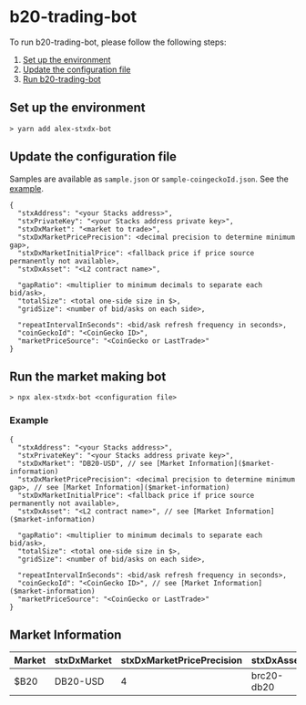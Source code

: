 # b20-trading-bot

To run b20-trading-bot, please follow the following steps:
1. [Set up the environment](#set-up-the-environment)
2. [Update the configuration file](#update-the-configuration-file)
3. [Run b20-trading-bot](#run-the-market-making-bot)

## Set up the environment
```
> yarn add alex-stxdx-bot
```
## Update the configuration file

Samples are available as `sample.json` or `sample-coingeckoId.json`.
See the [example](#example).

```
{
  "stxAddress": "<your Stacks address>",
  "stxPrivateKey": "<your Stacks address private key>",
  "stxDxMarket": "<market to trade>",
  "stxDxMarketPricePrecision": <decimal precision to determine minimum gap>,
  "stxDxMarketInitialPrice": <fallback price if price source permanently not available>,
  "stxDxAsset": "<L2 contract name>",

  "gapRatio": <multiplier to minimum decimals to separate each bid/ask>,
  "totalSize": <total one-side size in $>,
  "gridSize": <number of bid/asks on each side>,

  "repeatIntervalInSeconds": <bid/ask refresh frequency in seconds>,
  "coinGeckoId": "<CoinGecko ID>",
  "marketPriceSource": "<CoinGecko or LastTrade>"
}
```

## Run the market making bot
```
> npx alex-stxdx-bot <configuration file>
```

### Example
```
{
  "stxAddress": "<your Stacks address>",
  "stxPrivateKey": "<your Stacks address private key>",
  "stxDxMarket": "DB20-USD", // see [Market Information]($market-information)
  "stxDxMarketPricePrecision": <decimal precision to determine minimum gap>, // see [Market Information]($market-information)
  "stxDxMarketInitialPrice": <fallback price if price source permanently not available>,
  "stxDxAsset": "<L2 contract name>", // see [Market Information]($market-information)

  "gapRatio": <multiplier to minimum decimals to separate each bid/ask>,
  "totalSize": <total one-side size in $>,
  "gridSize": <number of bid/asks on each side>,

  "repeatIntervalInSeconds": <bid/ask refresh frequency in seconds>,
  "coinGeckoId": "<CoinGecko ID>", // see [Market Information]($market-information)
  "marketPriceSource": "<CoinGecko or LastTrade>"
}
```

## Market Information
| Market | stxDxMarket | stxDxMarketPricePrecision | stxDxAsset | coinGeckoId |
| ---- | -------- | -- | ---------- | :---------- |
| $B20 | DB20-USD | 4 | brc20-db20 | alex-db20 |

